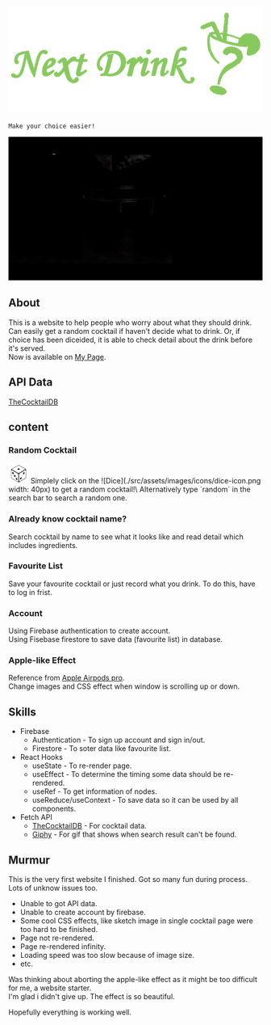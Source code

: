 ![Next Drink Logo](./src/assets/images/Logo/Logo.png)

`Make your choice easier!`

![first view gif](./src/assets/images/readme/first-view.gif)

## About
This is a website to help people who worry about what they should drink.
Can easily get a random cocktail if haven't decide what to drink.
Or, if choice has been diceided, it is able to check detail about the drink before it's served.\
Now is available on [My Page](https://yellowd54321.github.io/).

## API Data
[TheCocktailDB](https://www.thecocktaildb.com/api.php)

## content

### Random Cocktail
<img src="./src/assets/images/icons/dice-icon.png" alt="Dice" width="40"/>
Simplely click on the ![Dice](./src/assets/images/icons/dice-icon.png width: 40px) to get a random cocktail!\
Alternatively type `random` in the search bar to search a random one.

### Already know cocktail name?
Search cocktail by name to see what it looks like and read detail which includes ingredients.

### Favourite List
Save your favourite cocktail or just record what you drink.
To do this, have to log in frist.

### Account
Using Firebase authentication to create account.\
Using Fisebase firestore to save data (favourite list) in database.

### Apple-like Effect
Reference from [Apple Airpods pro](https://www.apple.com/airpods-pro/).\
Change images and CSS effect when window is scrolling up or down.

## Skills
- Firebase
    - Authentication - To sign up account and sign in/out.
    - Firestore - To soter data like favourite list.
- React Hooks
    - useState - To re-render page.
    - useEffect - To determine the timing some data should be re-rendered.
    - useRef - To get information of nodes.
    - useReduce/useContext - To save data so it can be used by all components.
- Fetch API
    - [TheCocktailDB](https://www.thecocktaildb.com/api.php) - For cocktail data.
    - [Giphy](https://giphy.com/) - For gif that shows when search result can't be found.

## Murmur
This is the very first website I finished.
Got so many fun during process. Lots of unknow issues too.
- Unable to got API data.
- Unable to create account by firebase.
- Some cool CSS effects, like sketch image in single cocktail page were too hard to be finished.
- Page not re-rendered.
- Page re-rendered infinity.
- Loading speed was too slow because of image size.
- etc.

Was thinking about aborting the apple-like effect as it might be too difficult for me, a website starter.\
I'm glad i didn't give up. The effect is so beautiful.

Hopefully everything is working well.